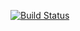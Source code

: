 [![Build Status](https://travis-ci.org/yanaxgrishkova/lab05.svg?branch=master)](https://travis-ci.org/yanaxgrishkova/lab05)
